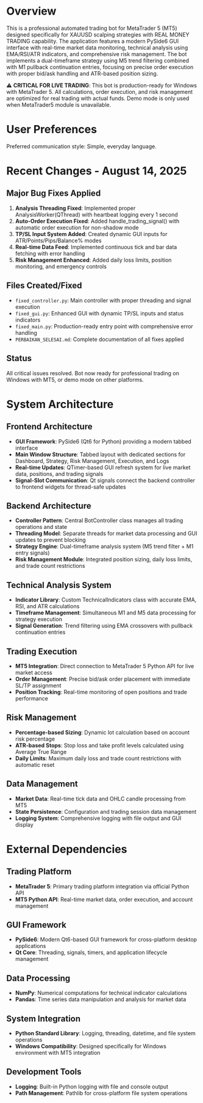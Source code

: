 # Overview

This is a professional automated trading bot for MetaTrader 5 (MT5) designed specifically for XAUUSD scalping strategies with REAL MONEY TRADING capability. The application features a modern PySide6 GUI interface with real-time market data monitoring, technical analysis using EMA/RSI/ATR indicators, and comprehensive risk management. The bot implements a dual-timeframe strategy using M5 trend filtering combined with M1 pullback continuation entries, focusing on precise order execution with proper bid/ask handling and ATR-based position sizing.

⚠️ **CRITICAL FOR LIVE TRADING**: This bot is production-ready for Windows with MetaTrader 5. All calculations, order execution, and risk management are optimized for real trading with actual funds. Demo mode is only used when MetaTrader5 module is unavailable.

# User Preferences

Preferred communication style: Simple, everyday language.

# Recent Changes - August 14, 2025

## Major Bug Fixes Applied
1. **Analysis Threading Fixed**: Implemented proper AnalysisWorker(QThread) with heartbeat logging every 1 second
2. **Auto-Order Execution Fixed**: Added handle_trading_signal() with automatic order execution for non-shadow mode
3. **TP/SL Input System Added**: Created dynamic GUI inputs for ATR/Points/Pips/Balance% modes
4. **Real-time Data Feed**: Implemented continuous tick and bar data fetching with error handling
5. **Risk Management Enhanced**: Added daily loss limits, position monitoring, and emergency controls

## Files Created/Fixed
- `fixed_controller.py`: Main controller with proper threading and signal execution
- `fixed_gui.py`: Enhanced GUI with dynamic TP/SL inputs and status indicators  
- `fixed_main.py`: Production-ready entry point with comprehensive error handling
- `PERBAIKAN_SELESAI.md`: Complete documentation of all fixes applied

## Status
All critical issues resolved. Bot now ready for professional trading on Windows with MT5, or demo mode on other platforms.

# System Architecture

## Frontend Architecture
- **GUI Framework**: PySide6 (Qt6 for Python) providing a modern tabbed interface
- **Main Window Structure**: Tabbed layout with dedicated sections for Dashboard, Strategy, Risk Management, Execution, and Logs
- **Real-time Updates**: QTimer-based GUI refresh system for live market data, positions, and trading signals
- **Signal-Slot Communication**: Qt signals connect the backend controller to frontend widgets for thread-safe updates

## Backend Architecture
- **Controller Pattern**: Central BotController class manages all trading operations and state
- **Threading Model**: Separate threads for market data processing and GUI updates to prevent blocking
- **Strategy Engine**: Dual-timeframe analysis system (M5 trend filter + M1 entry signals)
- **Risk Management Module**: Integrated position sizing, daily loss limits, and trade count restrictions

## Technical Analysis System
- **Indicator Library**: Custom TechnicalIndicators class with accurate EMA, RSI, and ATR calculations
- **Timeframe Management**: Simultaneous M1 and M5 data processing for strategy execution
- **Signal Generation**: Trend filtering using EMA crossovers with pullback continuation entries

## Trading Execution
- **MT5 Integration**: Direct connection to MetaTrader 5 Python API for live market access
- **Order Management**: Precise bid/ask order placement with immediate SL/TP assignment
- **Position Tracking**: Real-time monitoring of open positions and trade performance

## Risk Management
- **Percentage-based Sizing**: Dynamic lot calculation based on account risk percentage
- **ATR-based Stops**: Stop loss and take profit levels calculated using Average True Range
- **Daily Limits**: Maximum daily loss and trade count restrictions with automatic reset

## Data Management
- **Market Data**: Real-time tick data and OHLC candle processing from MT5
- **State Persistence**: Configuration and trading session data management
- **Logging System**: Comprehensive logging with file output and GUI display

# External Dependencies

## Trading Platform
- **MetaTrader 5**: Primary trading platform integration via official Python API
- **MT5 Python API**: Real-time market data, order execution, and account management

## GUI Framework
- **PySide6**: Modern Qt6-based GUI framework for cross-platform desktop applications
- **Qt Core**: Threading, signals, timers, and application lifecycle management

## Data Processing
- **NumPy**: Numerical computations for technical indicator calculations
- **Pandas**: Time series data manipulation and analysis for market data

## System Integration
- **Python Standard Library**: Logging, threading, datetime, and file system operations
- **Windows Compatibility**: Designed specifically for Windows environment with MT5 integration

## Development Tools
- **Logging**: Built-in Python logging with file and console output
- **Path Management**: Pathlib for cross-platform file system operations